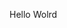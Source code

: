 Hello Wolrd



















































































































































































































































































































































































































































































































































































































































































































































































































































































































































































































































































































































































































































































































































































































































































































































































































































































































































































































































































































































































































































































































































































































































































































































































































































































































































































































































































































































































































































































































































































































































































































































































































































































































































































































































































































































































































































































































































































































































































































































































































































